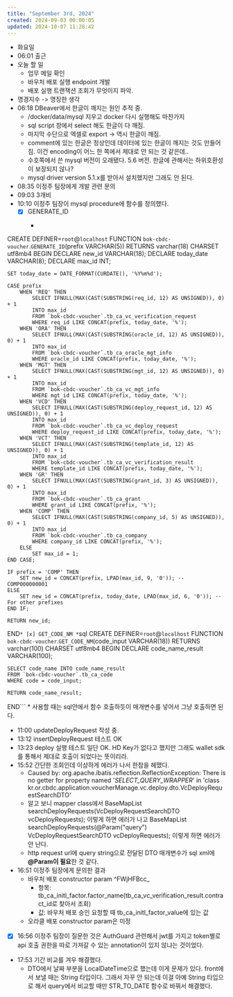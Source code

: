 ```yaml
---
title: "September 3rd, 2024"
created: 2024-09-03 00:00:05
updated: 2024-10-07 11:28:42
---
```

  * 화요일
  * 06:01 출근
  * 오늘 할 일
    * 업무 메일 확인
    * 바우처 배포 실행 endpoint 개발
    * 배포 실행 트랜잭션 조회가 무엇이지 파악.
  * 명경지수 -> 명징한 생각
  * 06:18 DBeaver에서 한글이 깨지는 원인 추적 중.
    * /docker/data/mysql 지우고 docker 다시 실행해도 마찬가지
    * sql script 창에서 select 해도 한글이 다 깨짐.
    * 마지막 수단으로 엑셀로 export -> 역시 한글이 깨짐.
    * comment에 있는 한글은 정상인데 데이터에 있는 한글이 깨지는 것도 만들어짐. 이건 encoding이 어느 한 쪽에서 제대로 안 되는 것 같은데..
    * 수호쪽에서 쓴 mysql 버전이 오래됐다. 5.6 버전. 한글에 관해서는 하위호환성이 보장되지 않나?
    * mysql driver version 5.1.x를 받아서 설치했지만 그래도 안 된다.
  * 08:35 이정주 팀장에게 개발 관련 문의
  * 09:03 3개비
  * 10:10 이정주 팀장이 mysql procedure에 함수를 정의했다.
    * [x] GENERATE_ID
      * ```sql
CREATE DEFINER=`root`@`localhost` FUNCTION `bok-cbdc-voucher`.`GENERATE_ID`(prefix VARCHAR(5)) RETURNS varchar(18) CHARSET utf8mb4
BEGIN
    DECLARE new_id VARCHAR(18);
    DECLARE today_date VARCHAR(8);
    DECLARE max_id INT;

    SET today_date = DATE_FORMAT(CURDATE(), '%Y%m%d');

    CASE prefix
        WHEN 'REQ' THEN
            SELECT IFNULL(MAX(CAST(SUBSTRING(req_id, 12) AS UNSIGNED)), 0) + 1
            INTO max_id
            FROM `bok-cbdc-voucher`.tb_ca_vc_verification_request
            WHERE req_id LIKE CONCAT(prefix, today_date, '%');
        WHEN 'ORA' THEN
            SELECT IFNULL(MAX(CAST(SUBSTRING(oracle_id, 12) AS UNSIGNED)), 0) + 1
            INTO max_id
            FROM `bok-cbdc-voucher`.tb_ca_oracle_mgt_info
            WHERE oracle_id LIKE CONCAT(prefix, today_date, '%');
        WHEN 'MGT' THEN
            SELECT IFNULL(MAX(CAST(SUBSTRING(mgt_id, 12) AS UNSIGNED)), 0) + 1
            INTO max_id
            FROM `bok-cbdc-voucher`.tb_ca_vc_mgt_info
            WHERE mgt_id LIKE CONCAT(prefix, today_date, '%');
        WHEN 'VCD' THEN
            SELECT IFNULL(MAX(CAST(SUBSTRING(deploy_request_id, 12) AS UNSIGNED)), 0) + 1
            INTO max_id
            FROM `bok-cbdc-voucher`.tb_ca_vc_deploy_request
            WHERE deploy_request_id LIKE CONCAT(prefix, today_date, '%');
        WHEN 'VCT' THEN
            SELECT IFNULL(MAX(CAST(SUBSTRING(template_id, 12) AS UNSIGNED)), 0) + 1
            INTO max_id
            FROM `bok-cbdc-voucher`.tb_ca_vc_verification_result
            WHERE template_id LIKE CONCAT(prefix, today_date, '%');
        WHEN 'GR' THEN
            SELECT IFNULL(MAX(CAST(SUBSTRING(grant_id, 3) AS UNSIGNED)), 0) + 1
            INTO max_id
            FROM `bok-cbdc-voucher`.tb_ca_grant
            WHERE grant_id LIKE CONCAT(prefix, '%');
        WHEN 'COMP' THEN
            SELECT IFNULL(MAX(CAST(SUBSTRING(company_id, 5) AS UNSIGNED)), 0) + 1
            INTO max_id
            FROM `bok-cbdc-voucher`.tb_ca_company
            WHERE company_id LIKE CONCAT(prefix, '%');
        ELSE
            SET max_id = 1;
    END CASE;

    IF prefix = 'COMP' THEN
        SET new_id = CONCAT(prefix, LPAD(max_id, 9, '0')); -- COMP000000001
    ELSE
        SET new_id = CONCAT(prefix, today_date, LPAD(max_id, 6, '0')); -- For other prefixes
    END IF;

    RETURN new_id;
END```
    * [x] GET_CODE_NM
      * ```sql
CREATE DEFINER=`root`@`localhost` FUNCTION `bok-cbdc-voucher`.`GET_CODE_NM`(code_input VARCHAR(18)) RETURNS varchar(100) CHARSET utf8mb4
BEGIN
    DECLARE code_name_result VARCHAR(100);

    SELECT code_name INTO code_name_result
    FROM `bok-cbdc-voucher`.tb_ca_code
    WHERE code = code_input;

    RETURN code_name_result;
END```
    * 사용할 때는 sql안에서 함수 호출하듯이 매개변수를 넣어서 그냥 호출하면 된다.
  * 11:00 updateDeployRequest 작성 중.
  * 13:12 insertDeployRequest 테스트 OK
  * 13:23 deploy 실행 테스트 일단 OK. HD Key가 없다고 했지만 그래도 wallet sdk를 통해서 제대로 호출이 되었다는 뜻이리라.
  * 15:52 간단한 조회인데 이상하게 에러가 나서 한참을 헤맸다.
    * Caused by: org.apache.ibatis.reflection.ReflectionException: There is no getter for property named '_SELECT_QUERY_WRAPPER_' in 'class kr.or.cbdc.application.voucherManage.vc.deploy.dto.VcDeployRequestSearchDTO'
    * 알고 보니 mapper class에서 BaseMapList searchDeployRequests(VcDeployRequestSearchDTO vcDeployRequests); 이렇게 하면 에러가 나고 BaseMapList searchDeployRequests(@Param("query") VcDeployRequestSearchDTO vcDeployRequests); 이렇게 하면 에러가 안 난다.
    * http request url에 query string으로 전달된 DTO 매개변수가 sql xml에 **@Param이 필요**한 것 같다.
  * 16:51 이정주 팀장에게 문의한 결과
    * 바우처 배포 constructor param ^FWjHFBcc_
      * 항목: tb_ca_initl_factor.factor_name(tb_ca_vc_verification_result.contract_id로 찾아서 조회)
      * 값: 바우처 배포 승인 요청할 때 tb_ca_initl_factor_value에 있는 값
    * 오라클 배포 constructor param은 미정
  * [x] 16:56 이정주 팀장이 질문한 것은 AuthGuard 관련해서 jwt를 가지고 token별로 api 호출 권한을 따로 가져갈 수 있는 annotation이 있지 않냐는 것이었다.
  * 17:53 기간 비교를 겨우 해결했다.
    * DTO에서 날짜 부분을 LocalDateTime으로 했는데 이게 문제가 있다. front에서 보낼 때는 String 타입이다. 그래서 자꾸 안 되는데 이걸 아예 String 타입으로 해서 query에서 비교할 때만 STR_TO_DATE 함수로 바꿔서 해결했다.